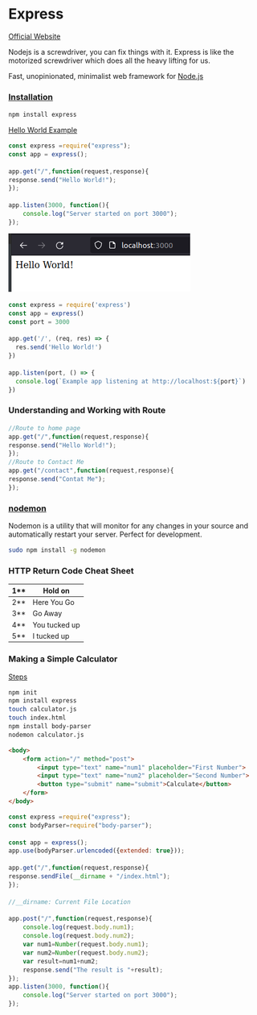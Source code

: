 # Express 

[Official Website](https://expressjs.com/)

Nodejs is a screwdriver, you can fix things with it. Express is like the motorized screwdriver which does all the heavy lifting for us.

Fast, unopinionated, minimalist web framework for [Node.js](https://nodejs.org/en/)

### [Installation](https://expressjs.com/en/starter/installing.html)

```bash
npm install express
```

[Hello World Example](https://expressjs.com/en/starter/hello-world.html)

```javascript
const express =require("express");
const app = express();

app.get("/",function(request,response){
response.send("Hello World!");
});

app.listen(3000, function(){
    console.log("Server started on port 3000");
});
```

![output](HelloWorld.png)

```javascript
const express = require('express')
const app = express()
const port = 3000

app.get('/', (req, res) => {
  res.send('Hello World!')
})

app.listen(port, () => {
  console.log(`Example app listening at http://localhost:${port}`)
})
```

### Understanding and Working with Route

```javascript
//Route to home page
app.get("/",function(request,response){
response.send("Hello World!");
});
//Route to Contact Me
app.get("/contact",function(request,response){
response.send("Contat Me");
});
```

### [nodemon](https://nodemon.io/)

Nodemon is a utility that will monitor for any changes in your source and automatically restart your server. Perfect for development.

```bash
sudo npm install -g nodemon
```

### HTTP Return Code Cheat Sheet

| 1**  | Hold on       |
| ---- | ------------- |
| 2**  | Here You Go   |
| 3**  | Go Away       |
| 4**  | You tucked up |
| 5**  | I tucked up   |

### Making a Simple Calculator

<u>Steps</u>

```bash
npm init
npm install express
touch calculator.js
touch index.html
npm install body-parser
nodemon calculator.js
```

```html
<body>
    <form action="/" method="post">
        <input type="text" name="num1" placeholder="First Number">
        <input type="text" name="num2" placeholder="Second Number">
        <button type="submit" name="submit">Calculate</button>
    </form>
</body>
```

```javascript
const express =require("express");
const bodyParser=require("body-parser");

const app = express();
app.use(bodyParser.urlencoded({extended: true}));

app.get("/",function(request,response){
response.sendFile(__dirname + "/index.html");
});

//__dirname: Current File Location
    
app.post("/",function(request,response){
    console.log(request.body.num1);
    console.log(request.body.num2);
    var num1=Number(request.body.num1);
    var num2=Number(request.body.num2);
    var result=num1+num2;
    response.send("The result is "+result);
});
app.listen(3000, function(){
    console.log("Server started on port 3000");
});
```

